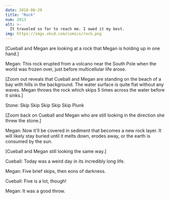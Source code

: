 ```yaml
---
date: 2018-06-29
title: "Rock"
num: 2013
alt: >-
  It traveled so far to reach me. I owed it my best.
img: https://imgs.xkcd.com/comics/rock.png
---
```

[Cueball and Megan are looking at a rock that Megan is holding up in one hand.]

Megan: This rock erupted from a volcano near the South Pole when the world was frozen over, just before multicellular life arose.

[Zoom out reveals that Cueball and Megan are standing on the beach of a bay with hills in the background. The water surface is quite flat without any waves. Megan throws the rock which skips 5 times across the water before it sinks.]

Stone: Skip Skip Skip Skip Skip Plunk

[Zoom back on Cueball and Megan who are still looking in the direction she threw the stone.]

Megan: Now it'll be covered in sediment that becomes a new rock layer. It will likely stay buried until it melts down, erodes away, or the earth is consumed by the sun.

[Cueball and Megan still looking the same way.]

Cueball: Today was a weird day in its incredibly long life.

Megan: Five brief skips, then eons of darkness.

Cueball: Five is a lot, though!

Megan: It was a good throw.